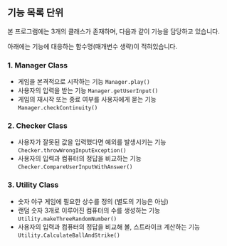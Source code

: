 ## 기능 목록 단위

본 프로그램에는 3개의 클래스가 존재하며, 다음과 같이 기능을 담당하고 있습니다.

아래에는 기능에 대응하는 함수명(매개변수 생략)이 적혀있습니다.

### 1. Manager Class

- 게임을 본격적으로 시작하는 기능
  `Manager.play()`
- 사용자의 입력을 받는 기능
  `Manager.getUserInput()`
- 게임의 재시작 또는 종료 여부를 사용자에게 묻는 기능
  `Manager.checkContinuity()`
  
### 2. Checker Class

- 사용자가 잘못된 값을 입력했다면 예외를 발생시키는 기능
  `Checker.throwWrongInputException()`
- 사용자의 입력과 컴퓨터의 정답을 비교하는 기능
  `Checker.CompareUserInputWithAnswer()`

### 3. Utility Class
- 숫자 야구 게임에 필요한 상수를 정의 (별도의 기능은 아님)
- 랜덤 숫자 3개로 이루어진 컴퓨터의 수를 생성하는 기능
  `Utility.makeThreeRandomNumber()`
- 사용자의 입력과 컴퓨터의 정답을 비교해 볼, 스트라이크 계산하는 기능
  `Utility.CalculateBallAndStrike()`